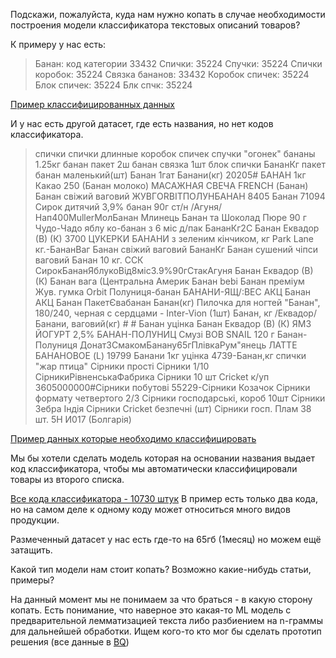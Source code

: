 Подскажи, пожалуйста, куда нам нужно копать в случае необходимости построения модели классификатора текстовых описаний товаров?

К примеру у нас есть:

> Банан: код категории 33432
> Спички: 35224
> Спучки: 35224
> Спички коробок: 35224
> Связка бананов: 33432
> Коробок спичек: 35224
> Блок спичек: 35224
> Блк спчк: 35224

[Пример классифицированных данных](https://mm.nodeart.app/files/uz7qficz4bfx5byt935jjr515w/public?h=pTeTbe49jtUf0lv6TaXJqxqla4Zjbu7PZJbh-7g-jxo)

И у нас есть другой датасет, где есть названия, но нет кодов классификатора.

> спички
> спички длинные
> коробок спичек
> спучки "огонек"
> бананы 1.25кг
> банан пакет 2ш
> банан связка 1шт
> блок спички
> БананКг
> пакет банан маленький(шт)
> Банан 1гат
> Банани(кг)
> 20205# БАНАН 1кг
> Какао 250 (Банан молоко)
> МАСАЖНАЯ СВЕЧА FRENCH (Банан)
> Банан свіжий ваговий
> ЖУВГORBITПОЛУНБАНАН
> 8405 Банан
> 71094 Сирок дитячий 3,9% банан 90г ст/н /Агуня/
> Нап400MullerМолБанан
> Млинець Банан та Шоколад
> Пюpе 90 г Чудо-Чадо яблу ко-банан з 6 міс д/пак
> БананКг2С
> Банан Еквадор (В) (К)
> 3700 ЦУКЕРКИ БАНАНИ з зеленим кiнчиком, кг Park Lane
> кг.-БананВаг
> Банан свіжий ваговий
> БананКг
> Банан сушений чiпси ваговий
> Банан 10 кг. ССК
> СирокБананЯблукоВiд8мiс3.9%90гСтакАгуня
> Банан Еквадор (В) (К)
> Банан вага (Центральна Америк
> Банан bebi
> Банан преміум
> Жув. гумка Orbit Полуниця-банан
> БАНАНИ-ЯЩ/:ВЕС
> АКЦ Банан
> АКЦ Банан
> ПакетЄвабанан
> Банан(кг)
> Пилочка для ногтей "Банан", 180/240, черная с сердцами - Inter-Vion (1шт)
> Банан, кг /Еквадор/
> Банани, ваговий(кг) # #
> Банан уцінка
> Банан Еквадор (В) (К)
> ЯМЗ ЙОГУРТ 2,5% БАНАН-ПОЛУНИЦ
> Смузi BOB SNAIL 120 г Банан-Полуниця
> ДонатЗСмакомБанану65гПлiвкаРум"янець
> ЛАТТЕ БАНАНОВОЕ (L)
> 19799 Банани 1кг уцiнка
> 4739-Банан,кг
> спички "жар птица"
> Сiрники простi
> Сiрники 1/10
> СiрникиРiвненськаФабрика
> Сiрники 10 шт Cricket к/уп
> 3605000000#Сiрники побутовi
> 55229-Сiрники Козачок
> Сiрники формату четвертого 2/3
> Сiрники господарськi, короб 10шт
> Сiрники Зебра Iндiя
> Сiрники Cricket безпечнi (шт)
> Сiрники госп. Плам 38 шт. 5Н И017 (Болгарiя)

[Пример данных которые необходимо классифицировать](https://mm.nodeart.app/files/mecoz83trpgotcghec17y3ptec/public?h=ITEQiebXaYY9DOLuEIWm58bzPc7-lZMzDKAfEN-qNDI)

Мы бы хотели сделать модель которая на основании названия выдает код классификатора, чтобы мы автоматически классифицировали товары из второго списка.

[Все кода классификатора - 10730 штук](https://mm.nodeart.app/files/jun4pbobibft8xkhbhehttuk1r/public?h=j6mglL8ViRLhw5sJJJB6YAWY9w1q5vIfGW9-XJOzMtU) В пример есть только два кода, но на самом деле к одному коду может относиться много видов продукции.

Размеченный датасет у нас есть где-то на 65гб (1месяц) но можем ещё затащить. 

Какой тип модели нам стоит копать? Возможно какие-нибудь статьи, примеры?

На данный момент мы не понимаем за что браться - в какую сторону копать. Есть понимание, что наверное это какая-то ML модель с предварительной лемматизацией текста либо разбиением на n-граммы для дальнейшей обработки. Ищем кого-то кто мог бы сделать прототип решения (все данные в [BQ](https://console.cloud.google.com/bigquery))